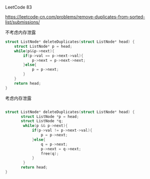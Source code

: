 LeetCode 83



<https://leetcode-cn.com/problems/remove-duplicates-from-sorted-list/submissions/>

不考虑内存泄露

```c
struct ListNode* deleteDuplicates(struct ListNode* head) {
    struct ListNode* p = head;
    while(p&&p->next){
        if(p->val == p->next->val){
            p->next = p->next->next;
        }else{
            p = p->next;
        }
    }
    return head;    
}
```



考虑内存泄露

```c

struct ListNode* deleteDuplicates(struct ListNode* head) {
       struct ListNode *p = head;
       struct ListNode *q;
        while(p && p->next){
            if(p->val != p->next->val){
                p = p->next;
            }else{
                q = p->next;
                p->next = q->next;
                free(q);
            }
        }
       return head;
}
```

